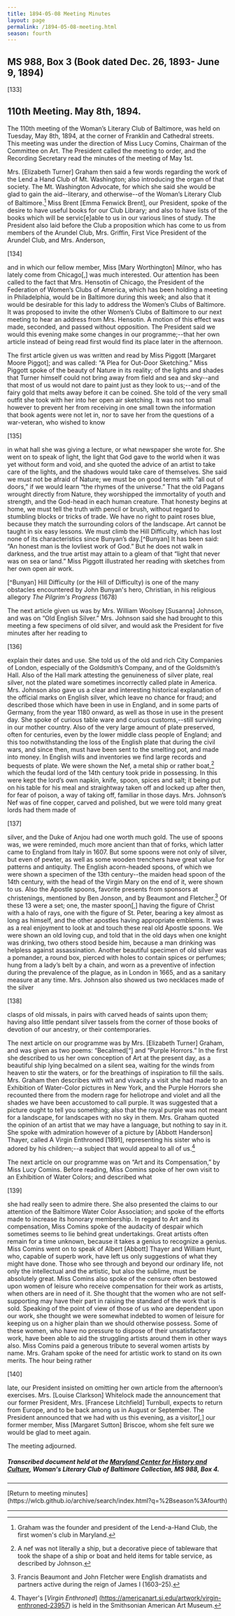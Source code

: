 ```yaml
---
title: 1894-05-08 Meeting Minutes
layout: page
permalink: /1894-05-08-meeting.html
season: fourth
---
```


<style>
    #maincontent{
        font-size:1.4em;
    }
</style>
## MS 988, Box 3 (Book dated Dec. 26, 1893- June 9, 1894)

[133]

## 110th Meeting. May 8th, 1894.

The 110th meeting of the Woman’s Literary Club of Baltimore, was held on Tuesday, May 8th, 1894, at the corner of Franklin and Cathedral streets. This meeting was under the direction of Miss Lucy Comins, Chairman of the Committee on Art. The President called the meeting to order, and the Recording Secretary read the minutes of the meeting of May 1st.

Mrs. [Elizabeth Turner] Graham then said a few words regarding the work of the Lend a Hand Club of Mt. Washington; also introducing the organ of that society. The Mt. Washington Advocate, for which she said she would be glad to gain the aid--literary, and otherwise--of the Woman’s Literary Club of Baltimore.[^Lend] Miss Brent [Emma Fenwick Brent], our President, spoke of the desire to have useful books for our Club Library; and also to have lists of the books which will be servic[e]able to us in our various lines of study. The President also laid before the Club a proposition which has come to us from members of the Arundel Club, Mrs. Griffin, First Vice President of the Arundel Club, and Mrs. Anderson,

[^Lend]: Graham was the founder and president of the Lend-a-Hand Club, the first women's club in Maryland.

[134]

and in which our fellow member, Miss [Mary Worthington] Milnor, who has lately come from Chicago[,] was much interested. Our attention has been called to the fact that Mrs. Hensotin of Chicago, the President of the Federation of Women’s Clubs of America, which has been holding a meeting in Philadelphia, would be in Baltimore during this week; and also that it would be desirable for this lady to address the Women’s Clubs of Baltimore. It was proposed to invite the other Women’s Clubs of Baltimore to our next meeting to hear an address from Mrs. Hensotin. A motion of this effect was made, seconded, and passed without opposition. The President said we would this evening make some changes in our programme;--that her own article instead of being read first would find its place later in the afternoon.

The first article given us was written and read by Miss Piggott [Margaret Moore Piggot]; and was called: “A Plea for Out-Door Sketching.” Miss Piggott spoke of the beauty of Nature in its reality; of the lights and shades that Turner himself could not bring away from field and sea and sky--and that most of us would not dare to paint just as they look to us;--and of the fairy gold that melts away before it can be coined. She told of the very small outfit she took with her into her open air sketching. It was not too small however to prevent her from receiving in one small town the information that book agents were not let in, nor to save her from the questions of a war-veteran, who wished to know

[135]

in what hall she was giving a lecture, or what newspaper she wrote for. She went on to speak of light, the light that God gave to the world when it was yet without form and void, and she quoted the advice of an artist to take care of the lights, and the shadows would take care of themselves. She said we must not be afraid of Nature; we must be on good terms with “all out of doors,” if we would learn “the rhymes of the universe.” That the old Pagans wrought directly from Nature, they worshipped the immortality of youth and strength, and the God-head in each human creature. That honesty begins at home, we must tell the truth with pencil or brush, without regard to stumbling blocks or tricks of trade. We have no right to paint roses blue, because they match the surrounding colors of the landscape. Art cannot be taught in six easy lessons. We must climb the Hill Difficulty, which has lost none of its characteristics since Bunyan’s day.[^Bunyan] It has been said: “An honest man is the lovliest work of God.” But he does not walk in darkness, and the true artist may attain to a gleam of that “light that never was on sea or land.” Miss Piggott illustrated her reading with sketches from her own open air work.

[^Bunyan] Hill Difficulty (or the Hill of Difficulty) is one of the many obstacles encountered by John Bunyan's hero, Christian, in his religious allegory _The Pilgrim's Progress_ (1678)

The next article given us was by Mrs. William Woolsey [Susanna] Johnson, and was on “Old English Silver.” Mrs. Johnson said she had brought to this meeting a few specimens of old silver, and would ask the President for five minutes after her reading to

[136]

explain their dates and use. She told us of the old and rich City Companies of London, especially of the Goldsmith’s Company, and of the Goldsmith’s Hall. Also of the Hall mark attesting the genuineness of silver plate, real silver, not the plated ware sometimes incorrectly called plate in America. Mrs. Johnson also gave us a clear and interesting historical explanation of the official marks on English silver, which leave no chance for fraud; and described those which have been in use in England, and in some parts of Germany, from the year 1180 onward, as well as those in use in the present day. She spoke of curious table ware and curious customs,--still surviving in our mother country. Also of the very large amount of plate preserved, often for centuries, even by the lower middle class people of England; and this too notwithstanding the loss of the English plate that during the civil wars, and since then, must have been sent to the smelting pot, and made into money. In English wills and inventories we find large records and bequests of plate. We were shown the Nef, a metal ship or rather boat,[^nef] which the feudal lord of the 14th century took pride in possessing. In this were kept the lord’s own napkin, knife, spoon, spices and salt; it being put on his table for his meal and straightway taken off and locked up after then, for fear of poison, a way of taking off, familiar in those days. Mrs. Johnson’s Nef was of fine copper, carved and polished, but we were told many great lords had them made of

[^nef]: A nef was not literally a ship, but a decorative piece of tableware  that took the shape of a ship or boat and held items for table service, as described by Johnson.

[137]

silver, and the Duke of Anjou had one worth much gold. The use of spoons was, we were reminded, much more ancient than that of forks, which latter came to England from Italy in 1607. But some spoons were not only of silver, but even of pewter, as well as some wooden trenchers have great value for patterns and antiquity. The English acorn-headed spoons, of which we were shown a specimen of the 13th century--the maiden head spoon of the 14th century, with the head of the Virgin Mary on the end of it, were shown to us. Also the Apostle spoons, favorite presents from sponsors at christenings, mentioned by Ben Jonson, and by Beaumont and Fletcher.[^Beaumont] Of these 13 were a set; one, the master spoon[,] having the figure of Christ with a halo of rays, one with the figure of St. Peter, bearing a key almost as long as himself, and the other apostles having appropriate emblems. It was as a real enjoyment to look at and touch these real old Apostle spoons. We were shown an old loving cup, and told that in the old days when one knight was drinking, two others stood beside him, because a man drinking was helpless against assassination. Another beautiful specimen of old silver was a pomander, a round box, pierced with holes to contain spices or perfumes; hung from a lady’s belt by a chain, and worn as a preventive of infection during the prevalence of the plague, as in London in 1665, and as a sanitary measure at any time. Mrs. Johnson also showed us two necklaces made of the silver

[^Beaumont]: Francis Beaumont and John Fletcher were English dramatists and partners active during the reign of James I (1603–25).

[138]

clasps of old missals, in pairs with carved heads of saints upon them; having also little pendant silver tassels from the corner of those books of devotion of our ancestry, or their contemporaries.

The next article on our programme was by Mrs. [Elizabeth Turner] Graham, and was given as two poems: “Becalmed[“] and “Purple Horrors.” In the first she described to us her own conception of Art at the present day, as a beautiful ship lying becalmed on a silent sea, waiting for the winds from heaven to stir the waters, or for the breathings of inspiration to fill the sails. Mrs. Graham then describes with wit and vivacity a visit she had made to an Exhibition of Water-Color pictures in New York, and the Purple Horrors she recounted there from the modern rage for heliotrope and violet and all the shades we have been accustomed to call purple. It was suggested that a picture ought to tell you something; also that the royal purple was not meant for a landscape, for landscapes with no sky in them. Mrs. Graham quoted the opinion of an artist that we may have a language, but nothing to say in it. She spoke with admiration however of a picture by [Abbott Handerson] Thayer, called A Virgin Enthroned [1891], representing his sister who is adored by his children;--a subject that would appeal to all of us.[^Virgin]

[^Virgin]: Thayer's [_Virgin Enthroned_] (https://americanart.si.edu/artwork/virgin-enthroned-23957) is held in the Smithsonian American Art Museum. 

The next article on our programme was on “Art and its Compensation,” by Miss Lucy Comins. Before reading, Miss Comins spoke of her own visit to an Exhibition of Water Colors; and described what

[139]

she had really seen to admire there. She also presented the claims to our attention of the Baltimore Water Color Association; and spoke of the efforts made to increase its honorary membership. In regard to Art and its compensation, Miss Comins spoke of the audacity of despair which sometimes seems to lie behind great undertakings. Great artists often remain for a time unknown, because it takes a genius to recognize a genius. Miss Comins went on to speak of Albert [Abbott] Thayer and William Hunt, who, capable of superb work, have left us only suggestions of what they might have done. Those who see through and beyond our ordinary life, not only the intellectual and the artistic, but also the sublime, must be absolutely great. Miss Comins also spoke of the censure often bestowed upon women of leisure who receive compensation for their work as artists, when others are in need of it. She thought that the women who are not self-supporting may have their part in raising the standard of the work that is sold. Speaking of the point of view of those of us who are dependent upon our work, she thought we were somewhat indebted to women of leisure for keeping us on a higher plain than we should otherwise possess. Some of these women, who have no pressure to dispose of their unsatisfactory work, have been able to aid the struggling artists around them in other ways also. Miss Comins paid a generous tribute to several women artists by name. Mrs. Graham spoke of the need for artistic work to stand on its own merits. The hour being rather

[140]

late, our President insisted on omitting her own article from the afternoon’s exercises. Mrs. [Louise Clarkson] Whitelock made the announcement that our former President, Mrs. [Francese Litchfield] Turnbull, expects to return from Europe, and to be back among us in August or September. The President announced that we had with us this evening, as a visitor[,] our former member, Miss [Margaret Sutton] Briscoe, whom she felt sure we would be glad to meet again.

The meeting adjourned.
##### Transcribed document held at the [Maryland Center for History and Culture](http://mdhs.org/), Woman's Literary Club of Baltimore Collection, MS 988, Box 4. 

<hr>
[Return to meeting minutes](https://wlcb.github.io/archive/search/index.html?q=%2Bseason%3Afourth)
<hr>